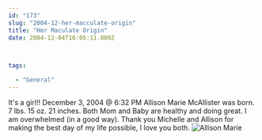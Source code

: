 ```yaml
---
id: "173"
slug: "2004-12-her-macculate-origin"
title: "Her Maculate Origin"
date: 2004-12-04T16:05:11.000Z



tags:

  - "General"
---
```

<div class="sqs-html-content">
  <p>It's a girl!!  December 3, 2004 @ 6:32 PM Allison Marie McAllister was born.  7 lbs. 15 oz. 21 inches.  Both Mom and Baby are healthy and doing great.  I am overwhelmed (in a good way).  Thank you Michelle and Allison for making the best day of my life possible, I love you both.
<img alt="Allison Marie" src="http://static.squarespace.com/static/500c727de4b0d820d6a42ad8/515f5893e4b0f7bed43ad1d5/515f59bee4b0f7bed43ae782/1365203390152/allison.jpg?format=original" /></p>
</div>
